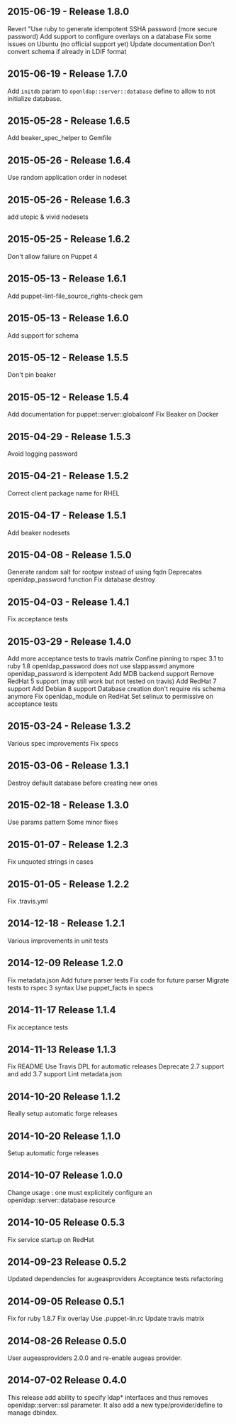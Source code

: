 ## 2015-06-19 - Release 1.8.0

Revert "Use ruby to generate idempotent SSHA password (more secure password)
Add support to configure overlays on a database
Fix some issues on Ubuntu (no official support yet)
Update documentation
Don't convert schema if already in LDIF format

## 2015-06-19 - Release 1.7.0

Add `initdb` param to `openldap::server::database` define to allow to not
initialize database.

## 2015-05-28 - Release 1.6.5

Add beaker_spec_helper to Gemfile

## 2015-05-26 - Release 1.6.4

Use random application order in nodeset

## 2015-05-26 - Release 1.6.3

add utopic & vivid nodesets

## 2015-05-25 - Release 1.6.2

Don't allow failure on Puppet 4

## 2015-05-13 - Release 1.6.1

Add puppet-lint-file_source_rights-check gem

## 2015-05-13 - Release 1.6.0

Add support for schema

## 2015-05-12 - Release 1.5.5

Don't pin beaker

## 2015-05-12 - Release 1.5.4

Add documentation for puppet::server::globalconf
Fix Beaker on Docker

## 2015-04-29 - Release 1.5.3

Avoid logging password

## 2015-04-21 - Release 1.5.2

Correct client package name for RHEL

## 2015-04-17 - Release 1.5.1

Add beaker nodesets

## 2015-04-08 - Release 1.5.0

Generate random salt for rootpw instead of using fqdn
Deprecates openldap_password function
Fix database destroy

## 2015-04-03 - Release 1.4.1

Fix acceptance tests

## 2015-03-29 - Release 1.4.0

Add more acceptance tests to travis matrix
Confine pinning to rspec 3.1 to ruby 1.8
openldap_password does not use slappasswd anymore
openldap_password is idempotent
Add MDB backend support
Remove RedHat 5 support (may still work but not tested on travis)
Add RedHat 7 support
Add Debian 8 support
Database creation don't require nis schema anymore
Fix openldap_module on RedHat
Set selinux to permissive on acceptance tests

## 2015-03-24 - Release 1.3.2

Various spec improvements
Fix specs

## 2015-03-06 - Release 1.3.1

Destroy default database before creating new ones

## 2015-02-18 - Release 1.3.0

Use params pattern
Some minor fixes

## 2015-01-07 - Release 1.2.3

Fix unquoted strings in cases

## 2015-01-05 - Release 1.2.2

Fix .travis.yml

## 2014-12-18 - Release 1.2.1

Various improvements in unit tests

## 2014-12-09 Release 1.2.0
Fix metadata.json
Add future parser tests
Fix code for future parser
Migrate tests to rspec 3 syntax
Use puppet_facts in specs

## 2014-11-17 Release 1.1.4

Fix acceptance tests

## 2014-11-13 Release 1.1.3

Fix README
Use Travis DPL for automatic releases
Deprecate 2.7 support and add 3.7 support
Lint metadata.json

## 2014-10-20 Release 1.1.2

Really setup automatic forge releases

## 2014-10-20 Release 1.1.0

Setup automatic forge releases

## 2014-10-07 Release 1.0.0

Change usage : one must explicitely configure an openldap::server::database resource

## 2014-10-05 Release 0.5.3

Fix service startup on RedHat

## 2014-09-23 Release 0.5.2

Updated dependencies for augeasproviders
Acceptance tests refactoring

## 2014-09-05 Release 0.5.1

Fix for ruby 1.8.7
Fix overlay
Use .puppet-lin.rc
Update travis matrix

## 2014-08-26 Release 0.5.0

User augeasproviders 2.0.0 and re-enable augeas provider.

## 2014-07-02 Release 0.4.0

This release add ability to specify ldap* interfaces and thus removes openldap::server::ssl parameter. It also add a new type/provider/define to manage dbindex.
